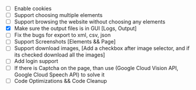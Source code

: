 - [ ] Enable cookies
- [ ] Support choosing multiple elements
- [ ] Support browsing the website without choosing any elements
- [x] Make sure the output files is in GUI [Logs, Output]
- [ ] Fix the bugs for export to xml, csv, json
- [ ] Support Screenshots [Elements && Page]
- [ ] Support download images, [Add a checkbox after image selector, and if its checked download all the images]
- [ ] Add login support
- [ ] If there is Captcha on the page, than use (Google Cloud Vision API, Google Cloud Speech API) to solve it
- [ ] Code Optimizations && Code Cleanup
